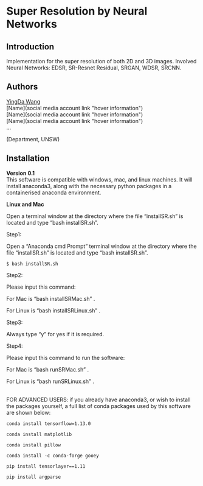 # Super Resolution by Neural Networks
## Introduction
Implementation for the super resolution of both 2D and 3D images. Involved Neural Networks: EDSR, SR-Resnet Residual, SRGAN, WDSR, SRCNN.

## Authors
[YingDa Wang](https://github.com/yingDaWang-UNSW "GitHub Account")<br>
[Name](social media account link "hover information")<br>
[Name](social media account link "hover information")<br>
[Name](social media account link "hover information")<br>
...

(Department, UNSW)

## Installation
**Version 0.1**<br>
This software is compatible with windows, mac, and linux  machines. It will install anaconda3, along with the necessary python packages in a containerised anaconda environment. <br>

**Linux and Mac**

Open a terminal window at the directory where the file “installSR.sh” is located and type “bash installSR.sh”. 



Step1: 

Open a “Anaconda cmd Prompt” terminal window at the directory where the file “installSR.sh” is located and  type “bash installSR.sh”. 
```
$ bash installSR.sh
```

Step2: 

Please input this command: 

For Mac is “bash installSRMac.sh” . 

For Linux is “bash installSRLinux.sh” . 

Step3: 

Always type “y” for yes if it is required. 

Step4: 

Please input this command to run the software: 

For Mac is “bash runSRMac.sh” . 

For Linux is “bash runSRLinux.sh” . 

<br>FOR ADVANCED USERS: if you already have anaconda3, or wish to install the packages yourself, a full list of conda packages used by this software are shown below:<br>

```
conda install tensorflow=1.13.0 

conda install matplotlib 

conda install pillow 

conda install -c conda-forge gooey  

pip install tensorlayer==1.11 

pip install argparse 
```
